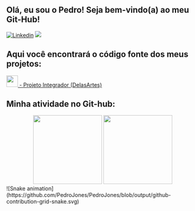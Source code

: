 ## Olá, eu sou o Pedro! Seja bem-vindo(a) ao meu Git-Hub!


[![Linkedin](https://img.shields.io/badge/LinkedIn-0077B5?style=for-the-badge&logo=linkedin&logoColor=white)](https://www.linkedin.com/in/pedro-jones-b7b7351a4/)
 <a href = "mailto:pedrohenriquejones35@gmail.com"><img src="https://img.shields.io/badge/-Gmail-%23333?style=for-the-badge&logo=gmail&logoColor=white" target="_blank"></a>


## Aqui você encontrará o código fonte dos meus projetos: 


<a href="https://github.com/Higlik/Projeto_Integrador" target="_blank" align="center"><img height="30"  src="https://cdn.jsdelivr.net/gh/devicons/devicon/icons/react/react-original.svg" /> - Projeto Integrador (DelasArtes)</a>

## Minha atividade no Git-hub:

<div align="center">
<img height="180cm" src="https://github-readme-stats.vercel.app/api?username=PedroJones&show_icons=true&theme=tokyonight"/>
<img height="180em" src="https://github-readme-stats.vercel.app/api/top-langs/?username=PedroJones&layout=compact&langs_count=7&theme=tokyonight"/>
</div>
![Snake animation](https://github.com/PedroJones/PedroJones/blob/output/github-contribution-grid-snake.svg)

